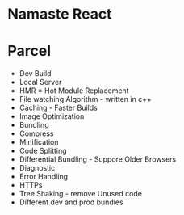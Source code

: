 # Namaste React


# Parcel    
- Dev Build
- Local Server
- HMR = Hot Module Replacement
- File watching Algorithm - written in c++
- Caching - Faster Builds
- Image Optimization
- Bundling
- Compress
- Minification
- Code Splitting
- Differential Bundling - Suppore Older Browsers
- Diagnostic
- Error Handling
- HTTPs
- Tree Shaking - remove Unused code
- Different dev and prod bundles

